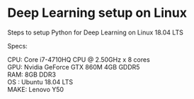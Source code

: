# Deep Learning setup on Linux
Steps to setup Python for Deep Learning on Linux 18.04 LTS

Specs:

CPU: Core i7-4710HQ CPU @ 2.50GHz x 8 cores  
GPU: Nvidia GeForce GTX 860M 4GB GDDR5  
RAM: 8GB DDR3  
OS : Ubuntu 18.04 LTS  
MAKE: Lenovo Y50  
